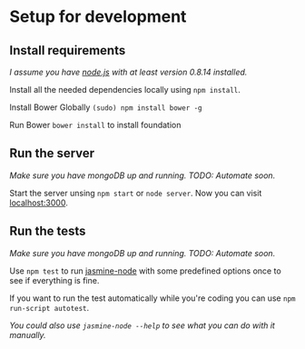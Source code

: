 # Setup for development

## Install requirements

*I assume you have [node.js](http://nodejs.org) with at least version 0.8.14 installed.*

Install all the needed dependencies locally using ```npm install```.

Install Bower Globally ```(sudo) npm install bower -g```

Run Bower ```bower install``` to install foundation

## Run the server

*Make sure you have mongoDB up and running. TODO: Automate soon.*

Start the server unsing ```npm start``` or ```node server```. Now you can visit [localhost:3000](http://localhost:3000).

## Run the tests

*Make sure you have mongoDB up and running. TODO: Automate soon.*

Use ```npm test``` to run [jasmine-node](https://github.com/mhevery/jasmine-node) with some predefined options once to see if everything is fine.

If you want to run the test automatically while you're coding you can use ```npm run-script autotest```.

*You could also use ```jasmine-node --help``` to see what you can do with it manually.*